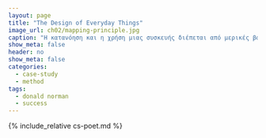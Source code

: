 ```yaml
---
layout: page
title: "The Design of Everyday Things"
image_url: ch02/mapping-principle.jpg
caption: "Η κατανόηση και η χρήση μιας συσκευής διέπεται από μερικές βασικές και διαχρονικές αξίες που είναι οι ίδιες ανεξάρτητα από το είδος και την πολυπλοκότητα που μπορεί να έχει η διάδραση ανθρώπου υπολογιστή."
show_meta: false
header: no
show_meta: false
categories:
  - case-study
  - method
tags:
  - donald norman
  - success
---
```


{% include_relative cs-poet.md %}

